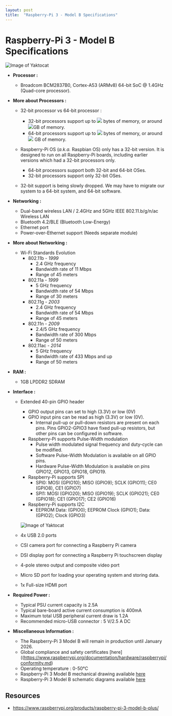 ```yaml
---
layout: post
title:  "Raspberry-Pi 3 - Model B Specifications"
---
```


# Raspberry-Pi 3 - Model B Specifications

![Image of Yaktocat](https://www.raspberrypi.org/homepage-9df4b/static/3198932bc370441e554eb72e9713e12b/052d8/67d8fcc5b2796665a45f61a2e8a5bb7f10cdd3f5_raspberry-pi-3-1-1619x1080.jpg)

- **Processor :** 

  - Broadcom BCM2837B0, Cortex-A53 (ARMv8) 64-bit SoC @ 1.4GHz (Quad-core processor).
  
- **More about Processors :**

  - 32-bit processor vs 64-bit processor :

    - 32-bit processors support up to <img src="https://render.githubusercontent.com/render/math?math=2^{32} "> bytes of memory, or around <img src="https://render.githubusercontent.com/render/math?math=4">GB of memory.
    - 64-bit processors support up to <img src="https://render.githubusercontent.com/render/math?math=2^{64} "> bytes of memory, or around  <img src="https://render.githubusercontent.com/render/math?math=17*10^{9}"> GB of memory.

  - Raspberry-Pi OS (*a.k.a.* Raspbian OS) only has a 32-bit version. It is designed to run on all Raspberry-Pi boards, including earlier versions which had a 32-bit processors only.

    - 64-bit processors support both 32-bit and 64-bit OSes.
    - 32-bit processors support only 32-bit OSes.

  - 32-bit support is being slowly dropped. We may have to migrate our system to a 64-bit system, and 64-bit software.

    

- **Networking :**

  - Dual-band wireless LAN / 2.4GHz and 5GHz IEEE 802.11.b/g/n/ac Wireless LAN
  - Bluetooth 4.2/BLE (Bluetooth Low-Energy)
  - Ethernet port
  - Power-over-Ethernet support (Needs separate module)

- **More about Networking :**

  - Wi-Fi Standards Evolution
    - 802.11b - *1999*
      - 2.4 GHz frequency
      - Bandwidth rate of 11 Mbps
      - Range of 45 meters
    - 802.11a - *1999*
      - 5 GHz frequency
      - Bandwidth rate of 54 Mbps
      - Range of 30 meters
    - 802.11g - *2003*
      - 2.4 GHz frequency
      - Bandwidth rate of 54 Mbps
      - Range of 45 meters
    - 802.11n - *2009*
      - 2.4/5 GHz frequency
      - Bandwidth rate of 300 Mbps
      - Range of 50 meters
    - 802.11ac - *2014*
      - 5 GHz frequency
      - Bandwidth rate of 433 Mbps and up
      - Range of 50 meters

  

- **RAM :** 

  - 1GB LPDDR2 SDRAM

  

- **Interface :** 

  - Extended 40-pin GPIO header

    - GPIO output pins can set to high (3.3V) or low (0V)
    - GPIO input pins can be read as high (3.3V) or low (0V).
      - Internal pull-up or pull-down resistors are present on each pins. Pins GPIO2-GPIO3 have fixed pull-up resistors, but other pins can be configured in software.
    - Raspberry-Pi supports Pulse-Width modulation
      - Pulse width modulated signal frequency and duty-cycle can be modified.
      - Software Pulse-Width Modulation is available on all GPIO pins.
      - Hardware Pulse-Width Modulation is available on pins GPIO12, GPIO13, GPIO18, GPIO19.
    - Raspberry-Pi supports SPI
      - SPI0: MOSI (GPIO10); MISO (GPIO9); SCLK (GPIO11); CE0 (GPIO8), CE1 (GPIO7)
      - SPI1: MOSI (GPIO20); MISO (GPIO19); SCLK (GPIO21); CE0 (GPIO18); CE1 (GPIO17); CE2 (GPIO16)
    - Raspberry-Pi supports I2C
      - EEPROM Data: (GPIO0); EEPROM Clock (GPIO1); Data: (GPIO2); Clock (GPIO3)

    

    ![Image of Yaktocat](https://www.raspberrypi.org/documentation/usage/gpio/images/gpiozero-pinout.png)

  - 4x USB 2.0 ports

  - CSI camera port for connecting a Raspberry Pi camera

  - DSI display port for connecting a Raspberry Pi touchscreen display

  - 4-pole stereo output and composite video port

  - Micro SD port for loading your operating system and storing data.

  - 1x Full-size HDMI port

  

- **Required Power :** 

  - Typical PSU current capacity is 2.5A
  - Typical bare-board active current consumption is 400mA
  - Maximum total USB peripheral current draw is 1.2A
  - Recommended micro-USB connector : 5 V/2.5 A DC



- **Miscellaneous Information :**
  - The Raspberry-Pi 3 Model B will remain in production until January 2026.
  - Global compliance and safety certificates [here]((https://www.raspberrypi.org/documentation/hardware/raspberrypi/conformity.md)
  - Operating temperature : 0-50°C
  - Raspberry-Pi 3 Model B mechanical drawing available [here](https://github.com/raspberrypi/documentation/raw/master/hardware/raspberrypi/mechanical/rpi_MECH_3bplus.pdf)
  - Raspberry-Pi 3 Model B schematic diagrams available [here](https://www.raspberrypi.org/documentation/hardware/raspberrypi/schematics/rpi_SCH_3bplus_1p0_reduced.pdf)



## Resources

- https://www.raspberrypi.org/products/raspberry-pi-3-model-b-plus/


